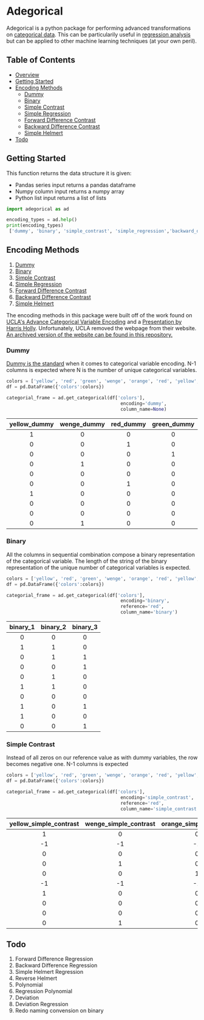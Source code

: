 <!-- -*- mode: markdown; fill-column: 8192 -*- -->

Adegorical
======================
Adegorical is a python package for performing advanced transformations on [categorical data](https://en.wikipedia.org/wiki/Categorical_variable). This can be particularily useful in [regression analysis](https://en.wikipedia.org/wiki/Regression_analysis) but can be applied to other machine learning techniques (at your own peril).

## Table of Contents
* [Overview](#adegorical)
* [Getting Started](#getting-started)
* [Encoding Methods](#encoding-methods)
	- [Dummy](#dummy)
	- [Binary](#binary)
	- [Simple Contrast](#simple-contrast)
	- [Simple Regression](#simple-regression)
	- [Forward Difference Contrast](#forward-diff-contrast)
	- [Backward Difference Contrast](#backward-diff-contrast)
	- [Simple Helmert](#simple-helmert)
* [Todo](#todo)

## Getting Started
This function returns the data structure it is given:
* Pandas series input returns a pandas dataframe
* Numpy column input returns a numpy array
* Python list input returns a list of lists

```python
import adegorical as ad

encoding_types = ad.help()	
print(encoding_types)	
 ['dummy', 'binary', 'simple_contrast', 'simple_regression','backward_difference_contrast', 'forward_difference_contrast', 'simple_helmert']
```

## Encoding Methods
1. [Dummy](#dummy)
2. [Binary](#binary)
3. [Simple Contrast](#simple-contrast)
4. [Simple Regression](#simple-regression)
5. [Forward Difference Contrast](#forward-diff-contrast)
6. [Backward Difference Contrast](#backward-diff-contrast)
7. [Simple Helmert](#simple-helmert)

The encoding methods in this package were built off of the work found on [UCLA's Advance Categorical Variable Encoding](http://www.ats.ucla.edu/stat/sas/webbooks/reg/chapter5/sasreg5.htm) and a [Presentation by Harris Holly](http://slideplayer.com/slide/6307838/). Unfortunately, UCLA removed the webpage from their website. [An archived version of the website can be found in this repository.](https://github.com/joshuabragge/adegorical/tree/master/Resources/UCLA%20Advance%20Categorical%20Variable%20Encoding%20Website)

### Dummy
[Dummy is the standard](https://en.wikipedia.org/wiki/Dummy_variable_(statistics)) when it comes to categorical variable encoding. N-1 columns is expected where N is the number of unique categorical variables.

```python
colors = ['yellow', 'red', 'green', 'wenge', 'orange', 'red', 'yellow', 'blue', 'magenta', 'wenge']
df = pd.DataFrame({'colors':colors})

categorial_frame = ad.get_categorical(df['colors'],
                                          encoding='dummy',
                                          column_name=None)
```

| yellow_dummy | wenge_dummy | red_dummy | green_dummy | magenta_dummy | magenta_dummy |
|:-------------:|:-------------:|:-------------:|:-------------:|:-------------:|:------------:|
|1|0|0|0|0|0|
|0|0|1|0|0|0|
|0|0|0|1|0|0|
|0|1|0|0|0|0|
|0|0|0|0|0|0|
|0|0|1|0|0|0|
|1|0|0|0|0|0|
|0|0|0|0|0|1|
|0|0|0|0|1|0|
|0|1|0|0|0|0|

### Binary
All the columns in sequential combination compose a binary representation of the categorical variable. The length of the string of the binary representation of the unique number of categorical variables is expected.

```python
colors = ['yellow', 'red', 'green', 'wenge', 'orange', 'red', 'yellow', 'blue', 'magenta', 'wenge']
df = pd.DataFrame({'colors':colors})

categorial_frame = ad.get_categorical(df['colors'],
                                          encoding='binary',
                                          reference='red',
                                          column_name='binary')
```

| binary_1 | binary_2 | binary_3 |
|:-------------:|:-------------:|:------------:|
|0|0|0|
|1|1|0|
|0|1|1|
|0|0|1|
|0|1|0|
|1|1|0|
|0|0|0|
|1|0|1|
|1|0|0|
|0|0|1|

### Simple Contrast
Instead of all zeros on our reference value as with dummy variables, the row becomes negative one. N-1 columns is expected

```python
colors = ['yellow', 'red', 'green', 'wenge', 'orange', 'red', 'yellow', 'blue', 'magenta', 'wenge']
df = pd.DataFrame({'colors':colors})

categorial_frame = ad.get_categorical(df['colors'],
                                          encoding='simple_contrast',
                                          reference='red',
                                          column_name='simple_contrast')
```

|yellow_simple_contrast|wenge_simple_contrast|orange_simple_contrast|green_simple_contrast|magenta_simple_contrast|blue_simple_contrast|
|:-------------:|:-------------:|:-------------:|:-------------:|:-------------:|:------------:|
|1|0|0|0|0|0|
|-1|-1|-1|-1|-1|-1|
|0|0|0|1|0|0|
|0|1|0|0|0|0|
|0|0|1|0|0|0|
|-1|-1|-1|-1|-1|-1|
|1|0|0|0|0|0|
|0|0|0|0|0|1|
|0|0|0|0|1|0|
|0|1|0|0|0|0|



## Todo
1. Forward Difference Regression
2. Backward Difference Regression
3. Simple Helmert Regression
4. Reverse Helmert
5. Polynomial
6. Regression Polynomial
7. Deviation
8. Deviation Regression
9. Redo naming convension on binary
